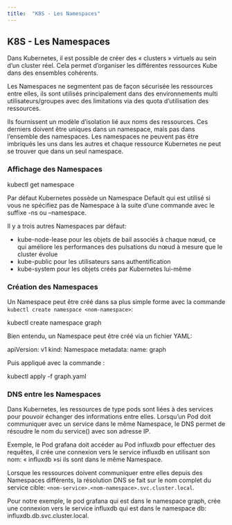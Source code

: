 ```yaml
---
title:  "K8S - Les Namespaces"
---
```


## K8S - Les Namespaces

Dans Kubernetes, il est possible de créer des « clusters » virtuels au sein d’un cluster réel. Cela permet d’organiser les différentes ressources Kube dans des ensembles cohérents.

Les Namespaces ne segmentent pas de façon sécurisée les ressources entre elles, ils sont utilisés principalement dans des environnements multi utilisateurs/groupes avec des limitations via des quota d’utilisation des ressources.

Ils fournissent un modèle d’isolation lié aux noms des ressources. Ces derniers doivent être uniques dans un namespace, mais pas dans l’ensemble des namespaces. Les namespaces ne peuvent pas être imbriqués les uns dans les autres et chaque ressource Kubernetes ne peut se trouver que dans un seul namespace.

### Affichage des Namespaces

kubectl get namespace

Par défaut Kubernetes possède un Namespace Default qui est utilisé si vous ne spécifiez pas de Namespace à la suite d’une commande avec le suffixe -ns ou –namespace.

Il y a trois autres Namespaces par défaut:

- kube-node-lease pour les objets de bail associés à chaque nœud, ce qui améliore les performances des pulsations du nœud à mesure que le cluster évolue
- kube-public pour les utilisateurs sans authentification
- kube-system pour les objets créés par Kubernetes lui-même

### Création des Namespaces
Un Namespace peut être créé dans sa plus simple forme avec la commande `kubectl create namespace <nom-namespace>`:

kubectl create namespace graph

Bien entendu, un Namespace peut être créé via un fichier YAML:

apiVersion: v1
kind: Namespace
metadata:
  name: graph

Puis appliqué avec la commande :

kubectl apply -f graph.yaml

### DNS entre les Namespaces
Dans Kubernetes, les ressources de type pods sont liées à des services pour pouvoir échanger des informations entre elles. Lorsqu’un Pod doit communiquer avec un service dans le même Namespace, le DNS permet de résoudre le nom du service(<nom-service>) avec son adresse IP.

Exemple, le Pod grafana doit accéder au Pod influxdb pour effectuer des requêtes, il crée une connexion vers le service influxdb en utilisant son nom: « influxdb »si ils sont dans le même Namespace.

Lorsque les ressources doivent communiquer entre elles depuis des Namespaces différents, la résolution DNS se fait sur le nom complet du service cible: `<nom-service>.<nom-namespace>.svc.cluster.local`.


Pour notre exemple, le pod grafana qui est dans le namespace graph, crée une connexion vers le service influxdb qui est dans le namespace db: influxdb.db.svc.cluster.local.